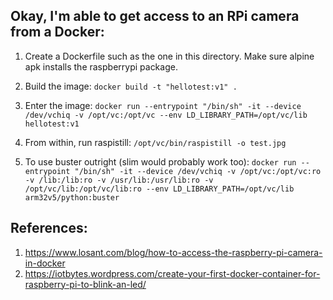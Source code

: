 ## Okay, I'm able to get access to an RPi camera from a Docker:

1. Create a Dockerfile such as the one in this directory. Make sure alpine apk installs the raspberrypi package.

2. Build the image: `docker build -t "hellotest:v1" .`

3. Enter the image: `docker run --entrypoint "/bin/sh" -it --device /dev/vchiq -v /opt/vc:/opt/vc --env LD_LIBRARY_PATH=/opt/vc/lib hellotest:v1`

4. From within, run raspistill: `/opt/vc/bin/raspistill -o test.jpg`

5. To use buster outright (slim would probably work too): `docker run --entrypoint "/bin/sh" -it --device /dev/vchiq -v /opt/vc:/opt/vc:ro -v /lib:/lib:ro -v /usr/lib:/usr/lib:ro -v /opt/vc/lib:/opt/vc/lib:ro --env LD_LIBRARY_PATH=/opt/vc/lib arm32v5/python:buster`

## References:

1. https://www.losant.com/blog/how-to-access-the-raspberry-pi-camera-in-docker
2. https://iotbytes.wordpress.com/create-your-first-docker-container-for-raspberry-pi-to-blink-an-led/